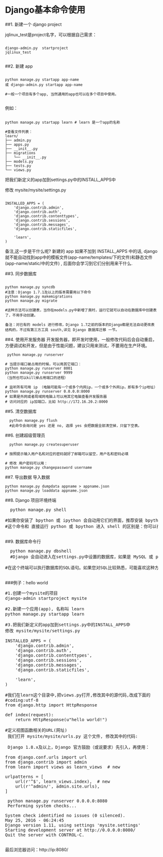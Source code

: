 # Django基本命令使用



  ##1. 新建一个 django project
  
  jqlinux_test是project名字，可以根据自己需求：
  
  
 ``` 
 
django-admin.py  startproject 
jqlinux_test

 
 ```
 
  
  ##2. 新建 app




```

python manage.py startapp app-name
或 django-admin.py startapp app-name

#一般一个项目有多个app, 当然通用的app也可以在多个项目中使用。


```

例如：

```

python manage.py startapp learn # learn 是一个app的名称

#查看文件列表：
learn/
├── admin.py
├── apps.py
├── __init__.py
├── migrations
│   └── __init__.py
├── models.py
├── tests.py
└── views.py

```



把我们新定义的app加到settings.py中的INSTALL_APPS中

修改 mysite/mysite/settings.py

```

INSTALLED_APPS = (
    'django.contrib.admin',
    'django.contrib.auth',
    'django.contrib.contenttypes',
    'django.contrib.sessions',
    'django.contrib.messages',
    'django.contrib.staticfiles',
 
    'learn',
)

```

备注,这一步是干什么呢? 新建的 app 如果不加到 INSTALL_APPS 中的话, django 就不能自动找到app中的模板文件(app-name/templates/下的文件)和静态文件(app-name/static/中的文件) , 后面你会学习到它们分别用来干什么.


##3. 同步数据库
  

```
 
python manage.py syncdb
#注意：Django 1.7.1及以上的版本需要用以下命令
python manage.py makemigrations
python manage.py migrate

#这种方法可以创建表，当你在models.py中新增了类时，运行它就可以自动在数据库中创建表了，不用手动创建。

备注：对已有的 models 进行修改，Django 1.7之前的版本的Django都是无法自动更改表结构的，不过有第三方工具 south,详见 Django 数据库迁移 一节。

```
  
  ##4. 使用开发服务器
  开发服务器，即开发时使用，一般修改代码后会自动重启，方便调试和开发，但是由于性能问题，建议只用来测试，不要用在生产环境。
 
```
 python manage.py runserver
 
# 当提示端口被占用的时候，可以用其它端口：
python manage.py runserver 8001
python manage.py runserver 9999
（当然也可以kill掉占用端口的进程）
 
# 监听所有可用 ip （电脑可能有一个或多个内网ip，一个或多个外网ip，即有多个ip地址）
python manage.py runserver 0.0.0.0:8000
# 如果是外网或者局域网电脑上可以用其它电脑查看开发服务器
# 访问对应的 ip加端口，比如 http://172.16.20.2:8000

```
  
  ##5. 清空数据库

```
  python manage.py flush
  #此命令会询问是 yes 还是 no, 选择 yes 会把数据全部清空掉，只留下空表。

```
  
  ##6. 创建超级管理员


```
  python manage.py createsuperuser
 
# 按照提示输入用户名和对应的密码就好了邮箱可以留空，用户名和密码必填
 
# 修改 用户密码可以用：
python manage.py changepassword username

```
  
  ##7. 导出数据 导入数据
  
```
python manage.py dumpdata appname > appname.json
python manage.py loaddata appname.json

```
  
  ##8. Django 项目环境终端
  
  <pre>
  python manage.py shell
  
#如果你安装了 bpython 或 ipython 会自动用它们的界面，推荐安装 bpython。
#这个命令和 直接运行 python 或 bpython 进入 shell 的区别是：你可以在这个 shell 里面调用当前项目的 models.py 中的 API，对于操作数据，还有一些小测试非常方便。
  </pre>
  
  
  ##9. 数据库命令行
  <pre>
  python manage.py dbshell
  #Django 会自动进入在settings.py中设置的数据库，如果是 MySQL 或 postgreSQL,会要求输入数据库用户密码。

#在这个终端可以执行数据库的SQL语句。如果您对SQL比较熟悉，可能喜欢这种方式。
  </pre>
  
  

###例子：hello world

<pre>
#1.创建一个mysite的项目
django-admin startproject mysite

#2.新建一个应用(app), 名称叫 learn
python manage.py startapp learn

#3.把我们新定义的app加到settings.py中的INSTALL_APPS中
修改 mysite/mysite/settings.py

INSTALLED_APPS = (
    'django.contrib.admin',
    'django.contrib.auth',
    'django.contrib.contenttypes',
    'django.contrib.sessions',
    'django.contrib.messages',
    'django.contrib.staticfiles',
 
    'learn',
)

#我们在learn这个目录中,把views.py打开,修改其中的源代码,改成下面的
#coding:utf-8
from django.http import HttpResponse
 
def index(request):
    return HttpResponse(u"hello world!")
    
#定义视图函数相关的URL(网址)
 我们打开 mysite/mysite/urls.py 这个文件, 修改其中的代码:
 
 Django 1.8.x及以上，Django 官方鼓励（或说要求）先引入，再使用：

from django.conf.urls import url
from django.contrib import admin
from learn import views as learn_views  # new
 
urlpatterns = [
    url(r'^$', learn_views.index),  # new
    url(r'^admin/', admin.site.urls),
]
 
 python manage.py runserver 0.0.0.0:8080
 Performing system checks...

System check identified no issues (0 silenced).
May 25, 2016 - 06:24:45
Django version 1.11, using settings 'mysite.settings'
Starting development server at http://0.0.0.0:8080/
Quit the server with CONTROL-C.

</pre>

最后浏览器访问：http://ip:8080/
